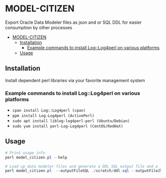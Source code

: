 # MODEL-CITIZEN

Export Oracle Data Modeler files as json and or SQL DDL for easier consumption by other processes 

- [MODEL-CITIZEN](#model-citizen)
  - [Installation](#installation)
    - [Example commands to install Log::Log4perl on various platforms](#example-commands-to-install-loglog4perl-on-various-platforms)
  - [Usage](#usage)


## Installation

Install dependent perl libraries via your favorite management system

### Example commands to install Log::Log4perl on various platforms
- `cpan install Log::Log4perl (cpan)`
- `ppm install Log-Log4perl (ActivePerl)`
- `sudo apt install liblog-log4perl-perl (Ubuntu/Debian)`
- `sudo yum install perl-Log-Log4perl (CentOS/RedHat)`

## Usage

```powershell
# Print usage info
perl model_citizen.pl --help

```


```powershell
# Load up data modeler files and generate a DDL SQL output file and a json output file
perl model_citizen.pl  --outputFileSQL ./scratch/ddl.sql --outputFileJSON ./scratch/model.json -f C:\git\datamodels\MY_AWESOME_DATA_MODEL\

```

